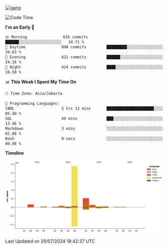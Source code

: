 <!-- [<img src='https://dev.karakun.com/assets/posts/2018-09-16-jc-java-article/3duke_suspects.jpg' alt='java'>](https://github.com/yeahbutstill) -->
[<img src='https://asset-2.tstatic.net/tribunnewswiki/foto/bank/images/Mozart.jpg' alt='gang'>](https://github.com/yeahbutstill)

<!--START_SECTION:waka-->
![Code Time](http://img.shields.io/badge/Code%20Time-2%2C758%20hrs%203%20mins-blue)

**I'm an Early 🐤** 

```text
🌞 Morning                635 commits         ██████░░░░░░░░░░░░░░░░░░░   24.71 % 
🌆 Daytime                890 commits         █████████░░░░░░░░░░░░░░░░   34.63 % 
🌃 Evening                621 commits         ██████░░░░░░░░░░░░░░░░░░░   24.16 % 
🌙 Night                  424 commits         ████░░░░░░░░░░░░░░░░░░░░░   16.50 % 
```


📊 **This Week I Spent My Time On** 

```text
🕑︎ Time Zone: Asia/Jakarta

💬 Programming Languages: 
YAML                     5 hrs 13 mins       █████████████████████░░░░   85.40 % 
SQL                      49 mins             ███░░░░░░░░░░░░░░░░░░░░░░   13.46 % 
Markdown                 3 mins              ░░░░░░░░░░░░░░░░░░░░░░░░░   01.06 % 
Bash                     0 secs              ░░░░░░░░░░░░░░░░░░░░░░░░░   00.08 % 
```

**Timeline**

![Lines of Code chart](https://raw.githubusercontent.com/yeahbutstill/yeahbutstill/main/assets/bar_graph.png)


 Last Updated on 29/07/2024 18:42:37 UTC
<!--END_SECTION:waka-->
